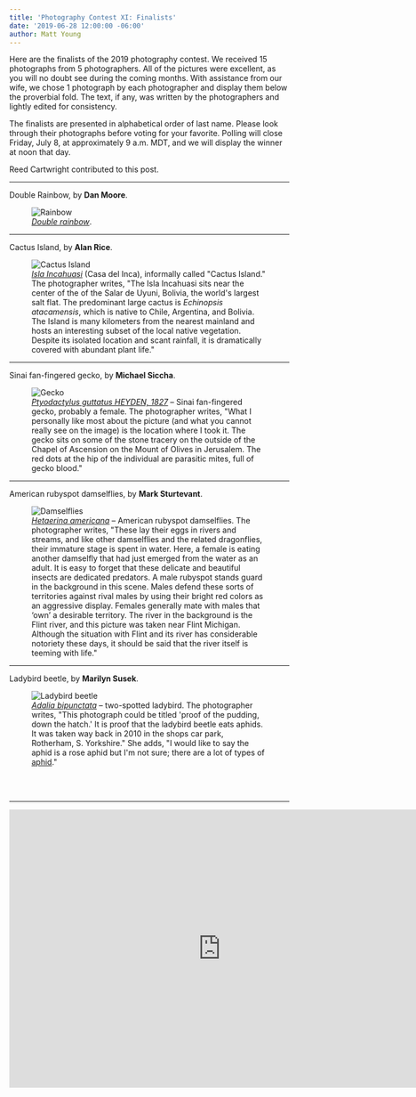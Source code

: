```yaml
---
title: 'Photography Contest XI: Finalists'
date: '2019-06-28 12:00:00 -06:00'
author: Matt Young
---
```


Here are the finalists of the 2019 photography contest. We received 15 photographs from 5 photographers. All of the pictures were excellent, as you will no doubt see during the coming months. With assistance from our wife, we chose 1 photograph by each photographer and display them below the proverbial fold. The text, if any, was written by the photographers and lightly edited for consistency.

The finalists are presented in alphabetical order of last name. Please look through their photographs before voting for your favorite. Polling will close Friday, July 8, at approximately 9 a.m. MDT, and we will display the winner at noon that day.

Reed Cartwright contributed to this post.

<!--more-->

-----

Double Rainbow, by **Dan Moore**.
<figure>
<img src="/uploads/2018/Moore.Double_Rainbow.jpg" alt="Rainbow"/>
<figcaption>
<a href="https://en.wikipedia.org/wiki/Rainbow#Variations"><i>Double rainbow</i></a>. </figcaption>
</figure>

-----

Cactus Island, by **Alan Rice**.
<figure>
<img src="/uploads/2018/Rice_Alan.Isla Incahuasi.jpg" alt="Cactus Island"/>
<figcaption>
<a href="https://en.wikipedia.org/wiki/Isla_Incahuasi"><i>Isla Incahuasi</i></a> (Casa del Inca), informally called "Cactus Island." The photographer writes, "The Isla Incahuasi sits near the center of the of the Salar de Uyuni, Bolivia, the world's largest salt flat.
  The predominant large cactus is <i>Echinopsis atacamensis</i>, which is native to Chile, Argentina, and Bolivia.  The Island is many kilometers from the nearest mainland and hosts an interesting subset of the local native vegetation.  Despite its isolated location and scant rainfall, it is dramatically covered with abundant plant life."</figcaption>
</figure>

-----

Sinai fan-fingered gecko, by **Michael Siccha**.
<figure>
<img src="/uploads/2018/Siccha.Ptyodactylus_guttasus_on_Chapel_of_Ascension.jpg" alt="Gecko"/>
<figcaption>
<a href="http://reptile-database.reptarium.cz/species?genus=Ptyodactylus&species=guttatus"><i>Ptyodactylus guttatus HEYDEN, 1827</i></a> &ndash; Sinai fan-fingered gecko, probably a female. The photographer writes, "What I personally like most about the picture (and what you cannot really see on the image) is the location where I took it. The gecko sits on some of the stone tracery on the outside of the Chapel of Ascension on the Mount of Olives in Jerusalem. The red dots at the hip of the individual are parasitic mites, full of gecko blood."</figcaption> 
</figure>

-----

American rubyspot damselflies, by **Mark Sturtevant**.
<figure>
<img src="/uploads/2018/Sturtevant.3.American_Rubyspots.jpg" alt="Damselflies"/>
<figcaption>
<a href="https://www.odonatacentral.org/index.php/FieldGuideAction.get/id/42272"><i>Hetaerina americana</i></a> &ndash; American rubyspot damselflies. The photographer writes, "These lay their eggs in rivers and streams, and like other damselflies and the related dragonflies, their immature stage is spent in water. Here, a female is eating another damselfly that had just emerged from the water as an adult. It is easy to forget that these delicate and beautiful insects are dedicated predators. A male rubyspot stands guard in the background in this scene. Males defend these sorts of territories against rival males by using their bright red colors as an aggressive display. Females generally mate with males that ‘own’ a desirable territory. The river in the background is the Flint river, and this picture was taken near Flint Michigan. Although the situation with Flint and its river has considerable notoriety these days, it should be said that the river itself is teeming with life."</figcaption>
</figure>

-----

Ladybird beetle, by **Marilyn Susek**.
<figure>
<img src="/uploads/2018/Susek.Adalia_bipunctata.jpg" alt="Ladybird beetle"/>
<figcaption>
<a href="https://en.wikipedia.org/wiki/Adalia_bipunctata"><i>Adalia bipunctata</i></a> &ndash; two-spotted ladybird. The photographer writes, "This photograph could be titled 'proof of the pudding, down the hatch.' It is proof that the ladybird beetle eats aphids. It was taken way back in 2010 in the shops car park, Rotherham, S. Yorkshire." She adds, "I would like to say the aphid is a rose aphid but I'm not sure; there are a lot of types of <a href="http://influentialpoints.com/Gallery/Aphid_genera.htm">aphid</a>."</figcaption>
</figure>
<br/><br/>

-----

<iframe src="https://forms.gle/1p4yZVRqo7VW9H1U6?embedded=true" width="760" height="500" frameborder="0" marginheight="0" marginwidth="0">Loading...</iframe>
